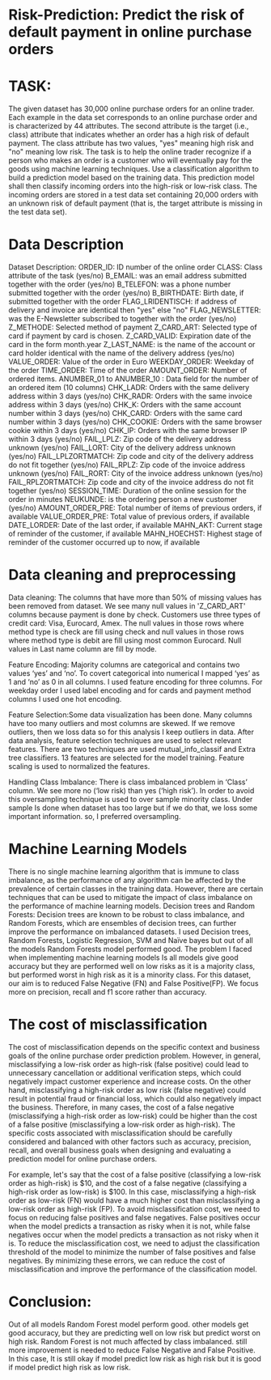 # Risk-Prediction: Predict the risk of default payment in online purchase orders
# TASK: 
The given dataset has 30,000 online purchase orders for an online trader. Each example in the data set corresponds to an online purchase order and is characterized by 44 attributes. The second attribute is the target (i.e., class) attribute that indicates whether an order has a high risk of default payment. The class attribute has two values, "yes" meaning high risk and "no" meaning low risk. 
The task is to help the online trader recognize if a person who makes an order is a customer who will eventually pay for the goods using machine learning techniques. Use a classification algorithm to build a prediction model based on the training data. This prediction model shall then classify incoming orders into the high-risk or low-risk class. The incoming orders are stored in a test data set containing 20,000 orders with an unknown risk of default payment (that is, the target attribute is missing in the test data set). 

# Data Description
Dataset Description:
ORDER_ID:  ID number of the online order
CLASS:  Class attribute of the task (yes/no)
B_EMAIL: was an email address submitted together with the order (yes/no)
B_TELEFON: was a phone number submitted together with the order (yes/no)
B_BIRTHDATE: Birth date, if submitted together with the order
FLAG_LRIDENTISCH:  if address of delivery and invoice are identical then "yes" else "no"
FLAG_NEWSLETTER:  was the E-Newsletter subscribed to together with the order (yes/no)
Z_METHODE:  Selected method of payment
Z_CARD_ART:  Selected type of card if payment by card is chosen.
Z_CARD_VALID:  Expiration date of the card in the form month.year
Z_LAST_NAME:  is the name of the account or card holder identical with the name of the delivery address (yes/no)
VALUE_ORDER:   Value of the order in Euro
WEEKDAY_ORDER:  Weekday of the order
TIME_ORDER:   Time of the order
AMOUNT_ORDER:  Number of ordered items.
ANUMBER_01 to ANUMBER_10 : Data field for the number of an ordered item (10 columns)
CHK_LADR:  Orders with the same delivery address within 3 days (yes/no)
CHK_RADR: Orders with the same invoice address within 3 days (yes/no)
CHK_K:  Orders with the same account number within 3 days (yes/no)
CHK_CARD: Orders with the same card number within 3 days (yes/no)
CHK_COOKIE:  Orders with the same browser cookie within 3 days (yes/no)
CHK_IP:  Orders with the same browser IP within 3 days (yes/no)
FAIL_LPLZ:  Zip code of the delivery address unknown (yes/no)
FAIL_LORT: City of the delivery address unknown (yes/no)
FAIL_LPLZORTMATCH:  Zip code and city of the delivery address do not fit together (yes/no)
FAIL_RPLZ:  Zip code of the invoice address unknown (yes/no)
FAIL_RORT:  City of the invoice address unknown (yes/no)
FAIL_RPLZORTMATCH:     Zip code and city of the invoice address do not fit together (yes/no)
SESSION_TIME:  Duration of the online session for the order in minutes
NEUKUNDE:  is the ordering person a new customer (yes/no)
AMOUNT_ORDER_PRE:  Total number of items of previous orders, if available
VALUE_ORDER_PRE:    Total value of previous orders, if available
DATE_LORDER:  Date of the last order, if available
MAHN_AKT:             Current stage of reminder of the customer, if available
MAHN_HOECHST:  Highest stage of reminder of the customer occurred up to now, if available

# Data cleaning and preprocessing
Data cleaning: 
The columns that have more than 50% of missing values has been removed from dataset. We see many null values in 'Z_CARD_ART' columns because payment is done by check. Customers use three types of credit card: Visa, Eurocard, Amex. The null values in those rows where method type is check are fill using check and null values in those rows where method type is debit are fill using most common Eurocard. Null values in Last name column are fill by mode.

Feature Encoding: Majority columns are categorical and contains two values ‘yes’ and ‘no’. To covert categorical into numerical I mapped ‘yes’ as 1 and ‘no’ as 0 in all columns. I used feature encoding for three columns. For weekday order I used label encoding and for cards and payment method columns I used one hot encoding. 

Feature Selection:Some data visualization has been done. Many columns have too many outliers and most columns are skewed. If we remove outliers, then we loss data so for this analysis I keep outliers in data. After data analysis, feature selection techniques are used to select relevant features. There are two techniques are used mutual_info_classif and Extra tree classifiers. 13 features are selected for the model training. Feature scaling is used to normalized the features. 

Handling Class Imbalance: There is class imbalanced problem in ‘Class’ column. We see more no (‘low risk) than yes (‘high risk’). In order to avoid this oversampling technique is used to over sample minority class. Under sample Is done when dataset has too large but if we do that, we loss some important information. so, I preferred oversampling.

# Machine Learning Models 

There is no single machine learning algorithm that is immune to class imbalance, as the performance of any algorithm can be affected by the prevalence of certain classes in the training data. However, there are certain techniques that can be used to mitigate the impact of class imbalance on the performance of machine learning models.
Decision trees and Random Forests: Decision trees are known to be robust to class imbalance, and Random Forests, which are ensembles of decision trees, can further improve the performance on imbalanced datasets.
I used Decision trees, Random Forests, Logistic Regression, SVM and Naïve bayes but out of all the models Random Forests model performed good. 
The problem I faced when implementing machine learning models Is all models give good accuracy but they are performed well on low risks as it is a majority class, but performed worst in high risk as it is a minority class. 
For this dataset, our aim is to reduced False Negative (FN) and False Positive(FP). We focus more on precision, recall and f1 score rather than accuracy.

# The cost of misclassification
The cost of misclassification depends on the specific context and business goals of the online purchase order prediction problem. However, in general, misclassifying a low-risk order as high-risk (false positive) could lead to unnecessary cancellation or additional verification steps, which could negatively impact customer experience and increase costs. On the other hand, misclassifying a high-risk order as low risk (false negative) could result in potential fraud or financial loss, which could also negatively impact the business.
Therefore, in many cases, the cost of a false negative (misclassifying a high-risk order as low-risk) could be higher than the cost of a false positive (misclassifying a low-risk order as high-risk). The specific costs associated with misclassification should be carefully considered and balanced with other factors such as accuracy, precision, recall, and overall business goals when designing and evaluating a prediction model for online purchase orders.

For example, let's say that the cost of a false positive (classifying a low-risk order as high-risk) is $10, and the cost of a false negative (classifying a high-risk order as low-risk) is $100. In this case, misclassifying a high-risk order as low-risk (FN) would have a much higher cost than misclassifying a low-risk order as high-risk (FP).
To avoid misclassification cost, we need to focus on reducing false positives and false negatives. False positives occur when the model predicts a transaction as risky when it is not, while false negatives occur when the model predicts a transaction as not risky when it is.
To reduce the misclassification cost, we need to adjust the classification threshold of the model to minimize the number of false positives and false negatives. By minimizing these errors, we can reduce the cost of misclassification and improve the performance of the classification model.

# Conclusion:
Out of all models Random Forest model perform good. other models get good accuracy, but they are predicting well on low risk but predict worst on high risk. Random Forest is not much affected by class imbalanced. still more improvement is needed to reduce False Negative and False Positive. In this
case, It is still okay if model predict low risk as high risk but it is good if model predict high risk as low risk.
